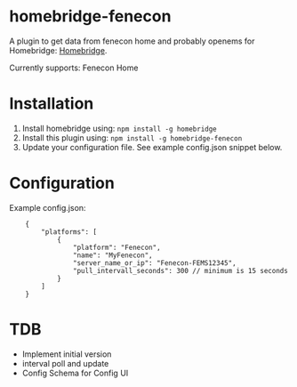 # homebridge-fenecon
A plugin to get data from fenecon home and probably openems for Homebridge: [Homebridge](https://github.com/nfarina/homebridge).

Currently supports: Fenecon Home

# Installation
1. Install homebridge using: `npm install -g homebridge`
2. Install this plugin using: `npm install -g homebridge-fenecon`
3. Update your configuration file. See example config.json snippet below.

# Configuration
Example config.json:
```
    {
        "platforms": [
            {
                "platform": "Fenecon",
                "name": "MyFenecon",
                "server_name_or_ip": "Fenecon-FEMS12345",
                "pull_intervall_seconds": 300 // minimum is 15 seconds
            }
        ]
    }
```

# TDB
- Implement initial version
- interval poll and update
- Config Schema for Config UI